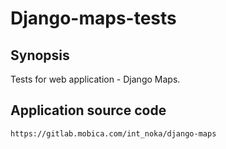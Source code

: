 # Django-maps-tests

## Synopsis
Tests for web application - Django Maps.

## Application source code
~~~
https://gitlab.mobica.com/int_noka/django-maps
~~~

